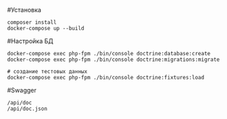 #Установка

```
composer install
docker-compose up --build
```
#Настройка БД
```
docker-compose exec php-fpm ./bin/console doctrine:database:create
docker-compose exec php-fpm ./bin/console doctrine:migrations:migrate

# создание тестовых данных
docker-compose exec php-fpm ./bin/console doctrine:fixtures:load
```
#Swagger
```
/api/doc
/api/doc.json
```